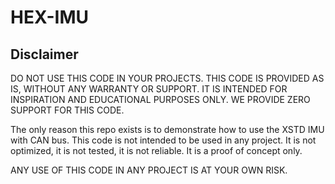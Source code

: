 # HEX-IMU

## Disclaimer

DO NOT USE THIS CODE IN YOUR PROJECTS. THIS CODE IS PROVIDED AS IS, WITHOUT ANY WARRANTY OR SUPPORT. IT IS INTENDED FOR INSPIRATION AND EDUCATIONAL PURPOSES ONLY. WE PROVIDE ZERO SUPPORT FOR THIS CODE.

The only reason this repo exists is to demonstrate how to use the XSTD IMU with CAN bus. This code is not intended to be used in any project. It is not optimized, it is not tested, it is not reliable. It is a proof of concept only.

ANY USE OF THIS CODE IN ANY PROJECT IS AT YOUR OWN RISK.

